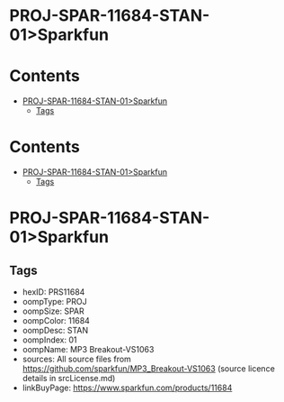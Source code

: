 
PROJ-SPAR-11684-STAN-01>Sparkfun
================================

Contents
========

* [PROJ-SPAR-11684-STAN-01>Sparkfun](#proj-spar-11684-stan-01sparkfun)
	* [Tags](#tags)

Contents
========

* [PROJ-SPAR-11684-STAN-01>Sparkfun](#proj-spar-11684-stan-01sparkfun)
	* [Tags](#tags)

# PROJ-SPAR-11684-STAN-01>Sparkfun

## Tags

- hexID: PRS11684
- oompType: PROJ
- oompSize: SPAR
- oompColor: 11684
- oompDesc: STAN
- oompIndex: 01
- oompName: MP3 Breakout-VS1063
- sources: All source files from https://github.com/sparkfun/MP3_Breakout-VS1063 (source licence details in srcLicense.md)
- linkBuyPage: https://www.sparkfun.com/products/11684
